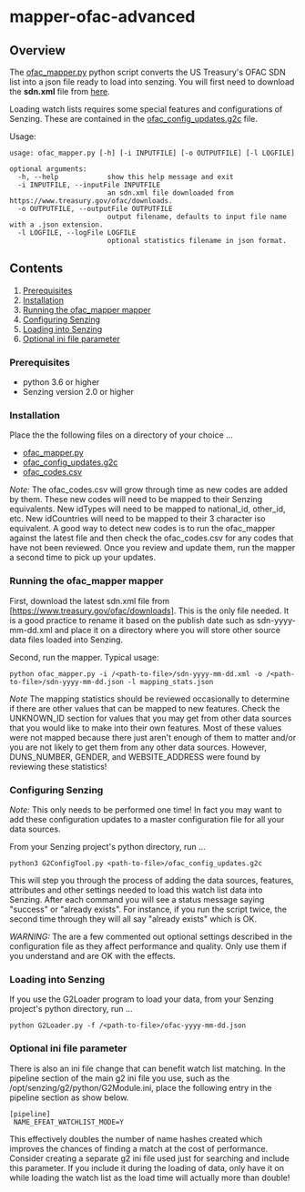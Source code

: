 # mapper-ofac-advanced

## Overview

The [ofac_mapper.py] python script converts the US Treasury's OFAC SDN list into a json file ready to load into senzing.
You will first need to download the **sdn.xml** file from [here].

Loading watch lists requires some special features and configurations of Senzing. These are contained in the [ofac_config_updates.g2c] file.

Usage:

```console
usage: ofac_mapper.py [-h] [-i INPUTFILE] [-o OUTPUTFILE] [-l LOGFILE]

optional arguments:
  -h, --help            show this help message and exit
  -i INPUTFILE, --inputFile INPUTFILE
                        an sdn.xml file downloaded from https://www.treasury.gov/ofac/downloads.
  -o OUTPUTFILE, --outputFile OUTPUTFILE
                        output filename, defaults to input file name with a .json extension.
  -l LOGFILE, --logFile LOGFILE
                        optional statistics filename in json format.
```

## Contents

1. [Prerequisites]
1. [Installation]
1. [Running the ofac_mapper mapper]
1. [Configuring Senzing]
1. [Loading into Senzing]
1. [Optional ini file parameter]

### Prerequisites

- python 3.6 or higher
- Senzing version 2.0 or higher

### Installation

Place the the following files on a directory of your choice ...

- [ofac_mapper.py]
- [ofac_config_updates.g2c]
- [ofac_codes.csv]

_Note:_ The ofac_codes.csv will grow through time as new codes are added by them. These new codes will need to be mapped to their Senzing equivalents.
New idTypes will need to be mapped to national_id, other_id, etc. New idCountries will need to be mapped to their 3 character iso equivalent. A good
way to detect new codes is to run the ofac_mapper against the latest file and then check the ofac_codes.csv for any codes that have not been reviewed. Once you review and update them, run the mapper a second time to pick up your updates.

### Running the ofac_mapper mapper

First, download the latest sdn.xml file from [https://www.treasury.gov/ofac/downloads].
This is the only file needed. It is a good practice to rename it based on the publish date such as sdn-yyyy-mm-dd.xml and place it on a directory where you will store other source data files loaded into Senzing.

Second, run the mapper. Typical usage:

```console
python ofac_mapper.py -i /<path-to-file>/sdn-yyyy-mm-dd.xml -o /<path-to-file>/sdn-yyyy-mm-dd.json -l mapping_stats.json
```

_Note_ The mapping statistics should be reviewed occasionally to determine if there are other values that can be mapped to new features. Check the UNKNOWN_ID section for values that you may get from other data sources that you would like to make into their own features. Most of these values were not mapped because there just aren't enough of them to matter and/or you are not likely to get them from any other data sources. However, DUNS_NUMBER, GENDER, and WEBSITE_ADDRESS were found by reviewing these statistics!

### Configuring Senzing

_Note:_ This only needs to be performed one time! In fact you may want to add these configuration updates to a master configuration file for all your data sources.

From your Senzing project's python directory, run ...

```console
python3 G2ConfigTool.py <path-to-file>/ofac_config_updates.g2c
```

This will step you through the process of adding the data sources, features, attributes and other settings needed to load this watch list data into Senzing. After each command you will see a status message saying "success" or "already exists". For instance, if you run the script twice, the second time through they will all say "already exists" which is OK.

_WARNING:_ The are a few commented out optional settings described in the configuration file as they affect performance and quality. Only use them if you understand and are OK with the effects.

### Loading into Senzing

If you use the G2Loader program to load your data, from your Senzing project's python directory, run ...

```console
python G2Loader.py -f /<path-to-file>/ofac-yyyy-mm-dd.json
```

### Optional ini file parameter

There is also an ini file change that can benefit watch list matching. In the pipeline section of the main g2 ini file you use, such as the /opt/senzing/g2/python/G2Module.ini, place the following entry in the pipeline section as show below.

```console
[pipeline]
 NAME_EFEAT_WATCHLIST_MODE=Y
```

This effectively doubles the number of name hashes created which improves the chances of finding a match at the cost of performance. Consider creating a separate g2 ini file used just for searching and include this parameter. If you include it during the loading of data, only have it on while loading the watch list as the load time will actually more than double!

[Configuring Senzing]: #configuring-senzing
[here]: https://ofac.treasury.gov/specially-designated-nationals-list-data-formats-data-schemas
[https://www.treasury.gov/ofac/downloads]: https://www.treasury.gov/ofac/downloads
[Installation]: #installation
[Loading into Senzing]: #loading-into-senzing
[ofac_codes.csv]: src/ofac_codes.csv
[ofac_config_updates.g2c]: src/ofac_config_updates.g2c
[ofac_mapper.py]: src/ofac_mapper.py
[Optional ini file parameter]: #optional-ini-file-parameter
[Prerequisites]: #prerequisites
[Running the ofac_mapper mapper]: #running-the-ofac_mapper-mapper

